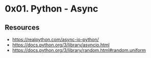 # 0x01. Python - Async
## Resources
* https://realpython.com/async-io-python/
* https://docs.python.org/3/library/asyncio.html
* https://docs.python.org/3/library/random.html#random.uniform